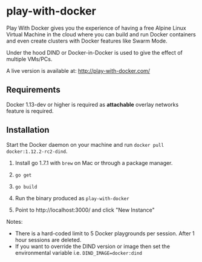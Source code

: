 # play-with-docker

Play With Docker gives you the experience of having a free Alpine Linux Virtual Machine in the cloud
where you can build and run Docker containers and even create clusters with Docker features like Swarm Mode.

Under the hood DIND or Docker-in-Docker is used to give the effect of multiple VMs/PCs.

A live version is available at: http://play-with-docker.com/

## Requirements

Docker 1.13-dev or higher is required as **attachable** overlay networks feature is required.

## Installation

Start the Docker daemon on your machine and run `docker pull docker:1.12.2-rc2-dind`. 

1) Install go 1.7.1 with `brew` on Mac or through a package manager.

2) `go get`

3) `go build`

4) Run the binary produced as `play-with-docker`

5) Point to http://localhost:3000/ and click "New Instance"

Notes:

* There is a hard-coded limit to 5 Docker playgrounds per session. After 1 hour sessions are deleted.
* If you want to override the DIND version or image then set the environmental variable i.e.
  `DIND_IMAGE=docker:dind`

